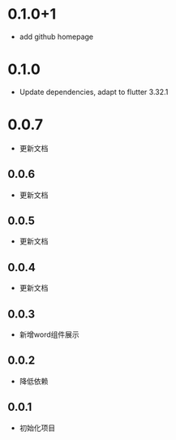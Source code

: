 # 0.1.0+1

* add github homepage

#  0.1.0

* Update dependencies, adapt to flutter 3.32.1

#  0.0.7

* 更新文档

## 0.0.6

* 更新文档

## 0.0.5

* 更新文档

## 0.0.4

* 更新文档

## 0.0.3

* 新增word组件展示

## 0.0.2

* 降低依赖


## 0.0.1

* 初始化项目
